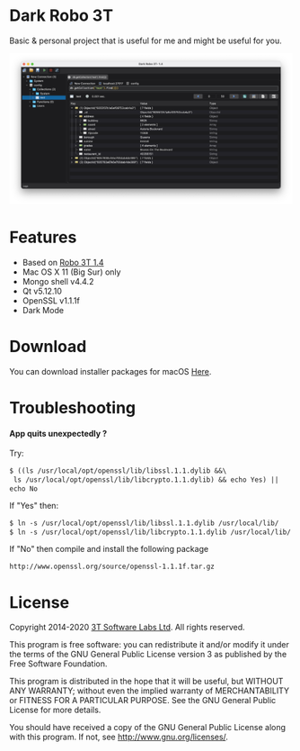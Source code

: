 Dark Robo 3T
===============
Basic & personal project that is useful for me and might be useful for you.

![alt text](screenshot.png)

Features
========
  - Based on [Robo 3T 1.4](https://github.com/Studio3T/robomongo)
  - Mac OS X 11 (Big Sur) only
  - Mongo shell v4.4.2  
  - Qt v5.12.10
  - OpenSSL v1.1.1f 
  - Dark Mode


Download
========

You can download installer packages for macOS [Here](https://github.com/d3skdev/dark-robomongo/releases/).

Troubleshooting
========
<h4>App quits unexpectedly ?</h4>

Try:
```
$ ((ls /usr/local/opt/openssl/lib/libssl.1.1.dylib &&\
 ls /usr/local/opt/openssl/lib/libcrypto.1.1.dylib) && echo Yes) || echo No
```
If "Yes" then:
```
$ ln -s /usr/local/opt/openssl/lib/libssl.1.1.dylib /usr/local/lib/
$ ln -s /usr/local/opt/openssl/lib/libcrypto.1.1.dylib /usr/local/lib/
```
If "No" then compile and install the following package
```
http://www.openssl.org/source/openssl-1.1.1f.tar.gz
```





License
=======

Copyright 2014-2020 [3T Software Labs Ltd](https://studio3t.com/). All rights reserved.

This program is free software: you can redistribute it and/or modify
it under the terms of the GNU General Public License version 3 as 
published by the Free Software Foundation.

This program is distributed in the hope that it will be useful,
but WITHOUT ANY WARRANTY; without even the implied warranty of
MERCHANTABILITY or FITNESS FOR A PARTICULAR PURPOSE.  See the
GNU General Public License for more details.

You should have received a copy of the GNU General Public License
along with this program. If not, see <http://www.gnu.org/licenses/>.
